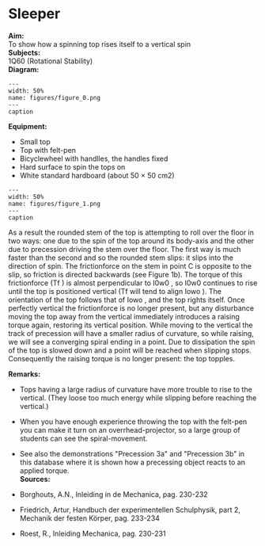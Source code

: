 # Sleeper 
    
<b> Aim: </b>  
 To show how a spinning top rises itself to a vertical spin    
<b> Subjects: </b>  
 1Q60 (Rotational Stability)   
<b> Diagram: </b>  
   
```{figure} figures/figure_0.png  
---  
width: 50%  
name: figures/figure_0.png  
---  
caption  
``` 
      
<b> Equipment: </b>  
 
 *  Small top 
 *  Top with felt-pen 
 *  Bicyclewheel with handlles, the handles fixed 
 *  Hard surface to spin the tops on 
 *  White standard hardboard (about 50 × 50 cm2)    
```{figure} figures/figure_1.png  
---  
width: 50%  
name: figures/figure_1.png  
---  
caption  
``` 
 As a result the rounded stem of the top is attempting to roll over the floor in two ways: one due to the spin of the top around its body-axis and the other due to precession driving the stem over the floor. The first way is much faster than the second and so the rounded stem slips: it slips into the direction of spin. The frictionforce on the stem in point C is opposite to the slip, so friction is directed backwards (see Figure 1b). The torque of this frictionforce (Tf ) is almost perpendicular to I0w0 , so I0w0 continues to rise until the top is positioned vertical (Tf will tend to align Iowo ). The orientation of the top follows that of Iowo , and the top rights itself. Once perfectly vertical the frictionforce is no longer present, but any disturbance moving the top away from the vertical immediately introduces a raising torque again, restoring its vertical position. While moving to the vertical the track of precession will have a smaller radius of curvature, so while raising, we will see a converging spiral ending in a point. Due to dissipation the spin of the top is slowed down and a point will be reached when slipping stops. Consequently the raising torque is no longer present: the top topples.
    
<b> Remarks: </b>  
 
 *  Tops having a large radius of curvature have more trouble to rise to the vertical. (They loose too much energy while slipping before reaching the vertical.) 
 *  When you have enough experience throwing the top with the felt-pen you can make it turn on an overrhead-projector, so a large group of students can see the spiral-movement. 
 *  See also the demonstrations "Precession 3a" and "Precession 3b" in this database where it is shown how a precessing object reacts to an
 applied torque.   
<b> Sources: </b>  
 
 *  Borghouts, A.N., Inleiding in de Mechanica, pag. 230-232 
 *  Friedrich, Artur, Handbuch der experimentellen Schulphysik, part 2, Mechanik der festen Körper, pag. 233-234 
 *  Roest, R., Inleiding Mechanica, pag. 230-231
  